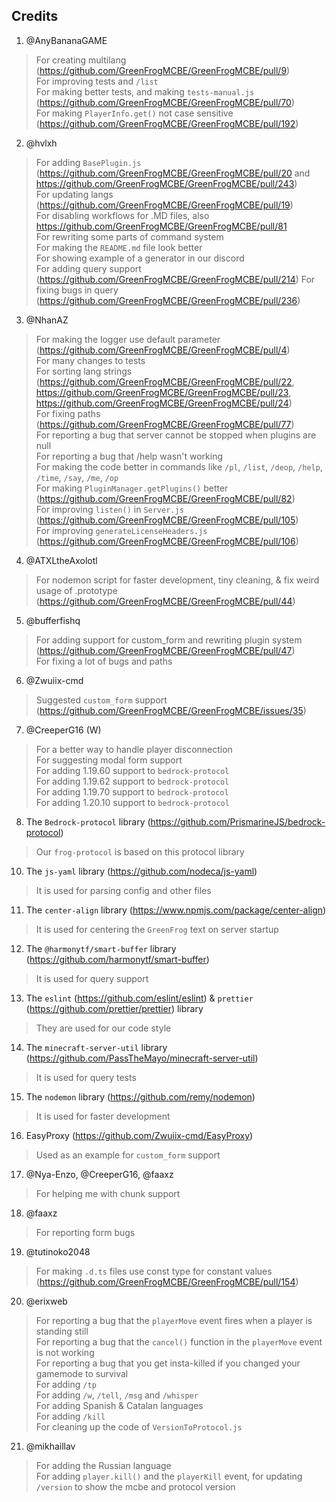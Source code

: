 ## Credits

1. @AnyBananaGAME

> For creating multilang (https://github.com/GreenFrogMCBE/GreenFrogMCBE/pull/9) <br>
> For improving tests and `/list` <br>
> For making better tests, and making `tests-manual.js` (https://github.com/GreenFrogMCBE/GreenFrogMCBE/pull/70) <br>
> For making `PlayerInfo.get()` not case sensitive (https://github.com/GreenFrogMCBE/GreenFrogMCBE/pull/192)

2. @hvlxh

> For adding `BasePlugin.js` (https://github.com/GreenFrogMCBE/GreenFrogMCBE/pull/20 and https://github.com/GreenFrogMCBE/GreenFrogMCBE/pull/243) <br>
> For updating langs (https://github.com/GreenFrogMCBE/GreenFrogMCBE/pull/19) <br>
> For disabling workflows for .MD files, also https://github.com/GreenFrogMCBE/GreenFrogMCBE/pull/81 <br>
> For rewriting some parts of command system <br>
> For making the `README.md` file look better <br>
> For showing example of a generator in our discord <br>
> For adding query support (https://github.com/GreenFrogMCBE/GreenFrogMCBE/pull/214)
> For fixing bugs in query (https://github.com/GreenFrogMCBE/GreenFrogMCBE/pull/236)

3. @NhanAZ

> For making the logger use default parameter (https://github.com/GreenFrogMCBE/GreenFrogMCBE/pull/4) <br>
> For many changes to tests <br>
> For sorting lang strings (https://github.com/GreenFrogMCBE/GreenFrogMCBE/pull/22, https://github.com/GreenFrogMCBE/GreenFrogMCBE/pull/23, https://github.com/GreenFrogMCBE/GreenFrogMCBE/pull/24) <br>
> For fixing paths (https://github.com/GreenFrogMCBE/GreenFrogMCBE/pull/77) <br>
> For reporting a bug that server cannot be stopped when plugins are null <br>
> For reporting a bug that /help wasn't working <br>
> For making the code better in commands like `/pl`, `/list`, `/deop`, `/help`, `/time`, `/say`, `/me`, `/op` <br>
> For making `PluginManager.getPlugins()` better (https://github.com/GreenFrogMCBE/GreenFrogMCBE/pull/82) <br>
> For improving `listen()` in `Server.js` (https://github.com/GreenFrogMCBE/GreenFrogMCBE/pull/105) <br>
> For improving `generateLicenseHeaders.js` (https://github.com/GreenFrogMCBE/GreenFrogMCBE/pull/106)

4. @ATXLtheAxolotl

> For nodemon script for faster development, tiny cleaning, & fix weird usage of .prototype (https://github.com/GreenFrogMCBE/GreenFrogMCBE/pull/44)

5. @bufferfishq

> For adding support for custom_form and rewriting plugin system (https://github.com/GreenFrogMCBE/GreenFrogMCBE/pull/47) <br>
> For fixing a lot of bugs and paths <br>

6. @Zwuiix-cmd

> Suggested `custom_form` support (https://github.com/GreenFrogMCBE/GreenFrogMCBE/issues/35) <br>

7. @CreeperG16 (W)

> For a better way to handle player disconnection <br>
> For suggesting modal form support <br>
> For adding 1.19.60 support to `bedrock-protocol` <br>
> For adding 1.19.62 support to `bedrock-protocol` <br>
> For adding 1.19.70 support to `bedrock-protocol` <br>
> For adding 1.20.10 support to `bedrock-protocol`

8. The `Bedrock-protocol` library (https://github.com/PrismarineJS/bedrock-protocol)

> Our `frog-protocol` is based on this protocol library

10. The `js-yaml` library (https://github.com/nodeca/js-yaml)

> It is used for parsing config and other files

11. The `center-align` library (https://www.npmjs.com/package/center-align)

> It is used for centering the `GreenFrog` text on server startup

12. The `@harmonytf/smart-buffer` library (https://github.com/harmonytf/smart-buffer)

> It is used for query support

13. The `eslint` (https://github.com/eslint/eslint) & `prettier` (https://github.com/prettier/prettier) library

> They are used for our code style

14. The `minecraft-server-util` library (https://github.com/PassTheMayo/minecraft-server-util)

> It is used for query tests

15. The `nodemon` library (https://github.com/remy/nodemon)

> It is used for faster development

16. EasyProxy (https://github.com/Zwuiix-cmd/EasyProxy)

> Used as an example for `custom_form` support

17. @Nya-Enzo, @CreeperG16, @faaxz

> For helping me with chunk support

18. @faaxz

> For reporting form bugs

19. @tutinoko2048

> For making `.d.ts` files use const type for constant values (https://github.com/GreenFrogMCBE/GreenFrogMCBE/pull/154)

20. @erixweb

> For reporting a bug that the `playerMove` event fires when a player is standing still <br>
> For reporting a bug that the `cancel()` function in the `playerMove` event is not working <br>
> For reporting a bug that you get insta-killed if you changed your gamemode to survival <br>
> For adding `/tp` <br>
> For adding `/w`, `/tell`, `/msg` and `/whisper` <br>
> For adding Spanish & Catalan languages <br>
> For adding `/kill` <br>
> For cleaning up the code of `VersionToProtocol.js`

21. @mikhaillav

> For adding the Russian language <br>
> For adding `player.kill()` and the `playerKill` event, for updating `/version` to show the mcbe and protocol version
